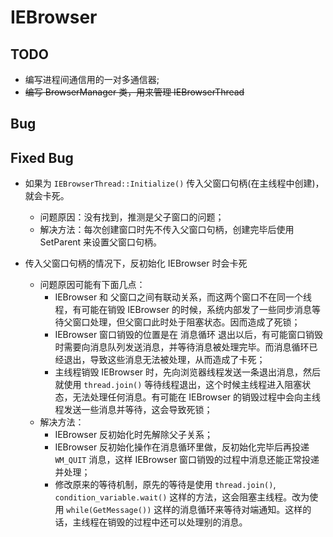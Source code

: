 # IEBrowser

## TODO

- 编写进程间通信用的一对多通信器;
- ~~编写 BrowserManager 类，用来管理 IEBrowserThread~~

## Bug

## Fixed Bug

- 如果为 `IEBrowserThread::Initialize()` 传入父窗口句柄(在主线程中创建)，就会卡死。
    - 问题原因：没有找到，推测是父子窗口的问题；
    - 解决方法：每次创建窗口时先不传入父窗口句柄，创建完毕后使用 SetParent 来设置父窗口句柄。

- 传入父窗口句柄的情况下，反初始化 IEBrowser 时会卡死
    - 问题原因可能有下面几点：
        - IEBrowser 和 父窗口之间有联动关系，而这两个窗口不在同一个线程，有可能在销毁 IEBrowser 的时候，系统内部发了一些同步消息等待父窗口处理，但父窗口此时处于阻塞状态。因而造成了死锁；
        - IEBrowser 窗口销毁的位置是在 消息循环 退出以后，有可能窗口销毁时需要向消息队列发送消息，并等待消息被处理完毕。而消息循环已经退出，导致这些消息无法被处理，从而造成了卡死；
        - 主线程销毁 IEBrowser 时，先向浏览器线程发送一条退出消息，然后就使用 `thread.join()` 等待线程退出，这个时候主线程进入阻塞状态，无法处理任何消息。有可能在 IEBrowser 的销毁过程中会向主线程发送一些消息并等待，这会导致死锁；
    - 解决方法：
        - IEBrowser 反初始化时先解除父子关系；
        - IEBrowser 反初始化操作在消息循环里做，反初始化完毕后再投递 `WM_QUIT` 消息，这样 IEBrowser 窗口销毁的过程中消息还能正常投递并处理；
        - 修改原来的等待机制，原先的等待是使用 `thread.join()`, `condition_variable.wait()` 这样的方法，这会阻塞主线程。改为使用 `while(GetMessage())` 这样的消息循环来等待对端通知。这样的话，主线程在销毁的过程中还可以处理别的消息。